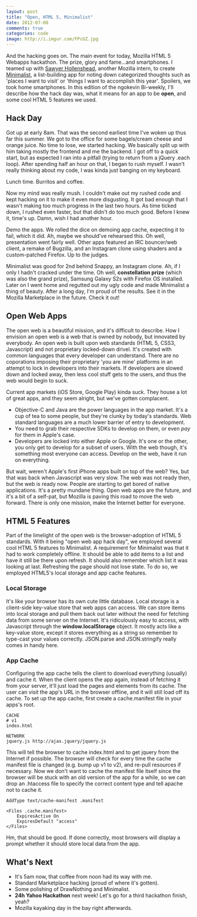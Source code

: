 ```yaml
---
layout: post
title: "Open, HTML 5, Minimalist"
date: 2012-07-08
comments: true
categories: code
image: http://i.imgur.com/FPcGZ.jpg
---
```


And the hacking goes on. The main event for today, Mozilla HTML 5 Webapps
hackathon. The prize, glory and fame...and smartphones. I teamed up with [Sawyer
Hollenshead](http://sawyerhollenshead.com), another Mozilla intern, to create
[Minimalist](http://minimalist.ngokevin.com), a list-building app for noting
down categorized thoughts such as 'places I want to visit' or 'things I want to
accomplish this year'. Spoilers, we took home smartphones. In this edition of
the ngokevin Bi-weekly, I'll describe how the hack day was, what it means for
an app to be **open**, and some cool HTML 5 features we used.

<!-- more -->

## Hack Day
Got up at early 8am. That was the second earliest time I've woken up thus far
this summer. We got to the office for some bagels/cream cheese and orange
juice. No time to lose, we started hacking. We basically split up with him
taking mostly the frontend and me the backend. I got off to a quick start, but
as expected I ran into a pitfall (trying to return from a jQuery .each loop).
After spending half an hour on that, I began to rush myself. I wasn't really
thinking about my code, I was kinda just banging on my keyboard.

Lunch time. Burritos and coffee.

Now my mind was really mush. I couldn't make out my rushed code and kept
hacking on it to make it even more disgusting. It got bad enough that I wasn't
making too much progress in the last two hours. As time ticked down, I rushed
even faster, but that didn't do too much good. Before I knew it, time's up.
Damn, wish I had another hour.

Demo the apps. We rolled the dice on demoing app cache, expecting it to fail,
which it did. Ah, maybe we should've rehearsed this. Oh well, presentation went
fairly well. Other apps featured an IRC bouncer/web client, a
remake of Bugzilla, and an Instagram clone using shaders and a custom-patched
Firefox. Up to the judges.

Minimalist was good for 2nd behind Snappy, an Instagram clone. Ah, if I only I
hadn't cracked under the time. Oh well, **constellation prize** (which was also the
grand prize), Samsung Galaxy S2s with Firefox OS installed. Later on I went
home and regutted out my ugly code and made Minimalist a thing of beauty. After
a long day, I'm proud of the results. See it in the Mozilla Marketplace in the
future. Check it out!

## Open Web Apps

The open web is a beautiful mission, and it's difficult to describe. How I
envision an open web is a web that is owned by nobody, but innovated by
everybody. An open web is built upon web standards (HTML 5, CSS3, Javascript)
and not proprietary locked-down drivel. It's created with common languages that
every developer can understand. There are no coporations imposing their
proprietary 'you are mine' platforms in an attempt to lock in developers into
their markets. If developers are slowed down and locked away, then less cool
stuff gets to the users, and thus the web would begin to suck.

Current app markets (iOS Store, Google Play) kinda suck. They house a lot of
great apps, and they seem alright, but we've gotten complacent.

- Objective-C and Java are the power languages in the app market. It's a cup of
  tea to some people, but they're clunky by today's standards. Web standard
  languages are a much lower barrier of entry to development.
- You need to grab their respective SDKs to develop on them, or even *pay* for
  them in Apple's case.
- Developers are locked into either Apple or Google. It's one or the other, you
  only get to develop for a subset of users. With the web though, it's
  something most everyone can access. Develop on the web, have it run on
  everything.

But wait, weren't Apple's first iPhone apps built on top of the web? Yes, but
that was back when Javascript was very slow. The web was not ready then, but
the web is ready now. People are starting to get bored of native applications.
It's a pretty mundane thing. Open web apps are the future, and it's a bit of a
self-pat, but Mozilla is paving this road to move the web forward. There is
only one mission, make the Internet better for everyone.

## HTML 5 Features

Part of the limelight of the open web is the browser-adoption of HTML 5
standards. With it being "open web app hack day", we employed several cool HTML
5 features to Minimalist. A requirement for Minimalist was that it had to work
completely offline. It should be able to add items to a list and have it still
be there upon refresh. It should also remember which list it was looking at
last. Refreshing the page should not lose state. To do so, we employed
HTML5's local storage and app cache features.

### Local Storage

It's like your browser has its own cute little database. Local storage is a
client-side key-value store that web apps can access. We can store items into
local storage and pull them back out later without the need for fetching data
from some server on the Internet. It's ridiculously easy to access, with
Javascript through the **window.localStorage** object. It mostly acts like a
key-value store, except it stores everything as a string so remember to
type-cast your values correctly. JSON.parse and JSON.stringify really comes in
handy here.

### App Cache

Configuring the app cache tells the client to download everything (usually) and
cache it. When the client opens the app again, instead of fetching it from your
server, it'll just load the pages and elements from its cache. The user can
visit the app's URL in the browser offline, and it will still load off its
cache. To set up the app cache, first create a cache.manifest file in your
apps's root.

    CACHE
    # v1
    index.html

    NETWORK
    jquery.js http://ajax.jquery/jquery.js

This will tell the browser to cache index.html and to get jquery from the
Internet if possible. The browser will check for every time the cache manifest
file is changed (e.g. bump up v1 to v2), and re-pull resources if necessary.
Now we don't want to cache the manifest file itself since the browser will be
stuck with an old version of the app for a while, so we can drop an .htaccess
file to specify the correct content type and tell apache not to cache it.

    AddType text/cache-manifest .manifest

    <Files .cache.manifest>
        ExpiresActive On
        ExpiresDefault "access"
    </Files>

Hm, that should be good. If done correctly, most browsers will display a prompt
whether it should store local data from the app.

## What's Next

- It's 5am now, that coffee from noon had its way with me.
- Standard Marketplace hacking (proud of where it's gotten).
- Some polishing of DrawNothing and Minimalist.
- **24h Yahoo Hackathon** next week! Let's go for a third hackathon finish, yeah?
- Mozilla kayaking day in the bay right afterwards.

